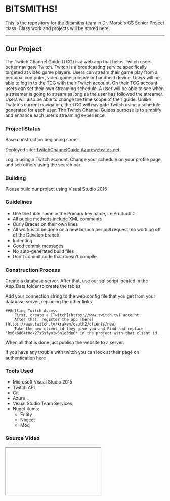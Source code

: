 # BITSMITHS!

This is the repository for the Bitsmiths team in Dr. Morse's CS Senior Project class.
Class work and projects will be stored here. 

* * *

## Our Project
The Twitch Channel Guide (TCG) is a web app that helps Twitch users better navigate Twitch. Twitch is a broadcasting service specifically targeted at video game players. Users can stream their game play from a personal computer, video game console or handheld device. Users will be able to log in to the TCG with their Twitch account. On their TCG account users can set their own streaming schedule. A user will be able to see when a streamer is going to stream as long as the user has followed the streamer. Users will also  be able to change the time scope of their guide. Unlike Twitch's current navigation, the TCG will navigate Twitch using a schedule generated for each user. The Twitch Channel Guides purpose is to simplify and enhance each user's streaming experience.

### Project Status
Base construction beginning soon!

Deployed site: [TwitchChannelGuide.Azurewebsites.net](TwitchChannelGuide.Azurewebsites.net)

Log in using a Twitch account. Change your schedule on your profile page and see others using the search bar.

### Building
Please build our project using Visual Studio 2015

### Guidelines
* Use the table name in the Primary key name, i.e ProductID
* All public methods include XML comments
* Curly Braces on their own lines
* All work is to be done on a new branch per pull request, no working off of the Develop branch.
* Indenting
* Good commit messages
* No auto-generated build files
* Don't commit code that doesn't compile.

### Construction Process

Create a database server.
After that, use our sql script located in the App_Data folder to create the tables

Add your connection string to the web.config file that you get from your database server, replacing the other links.


	##Getting Twitch Access
		First, create a [Twitch](https://www.twitch.tv) account.
		After that, register the app [here](https://www.twitch.tv/kraken/oauth2/clients/new)
		Take the new client_id they give you and Find and replace 'kx6k6d64t0ok27s5sfyo1w5n1q3dn6' in the project with that client id.

When all that is done just publish the website to a server.

If you have any trouble with twitch you can look at their page on authentication [here](https://dev.twitch.tv/docs/v5/guides/authentication/)

	
		
### Tools Used
* Microsoft Visual Studio 2015
* Twitch API
* Git
* Azure
* Visual Studio Team Services
* Nuget items:
    * Entity
    * Ninject
    * Moq
    
### Gource Video


<iframe id="streamer"

           src="https://drive.google.com/file/d/0BztzhKdfyjQMSzRlRGFkT2c4WXc/preview"

           height="420"

           width="560"

           frameborder="0"

           scrolling="no"

           allowfullscreen="true"></iframe>

* * *

## Team Members
* Repo Admin/Developer Brandon Hunt Bhunt12@wou.edu
* Developer Kyle Walsh Kwalsh15@wou.edu
* Developer Tyler Connors Tconnors14@wou.edu